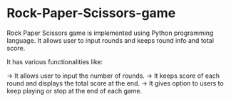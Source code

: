 # Rock-Paper-Scissors-game

Rock Paper Scissors game is implemented using Python programming language. It allows user to input rounds and keeps round info and total score.

It has various functionalities like:

-> It allows user to input the number of rounds.
-> It keeps score of each round and displays the total score at the end.
-> It gives option to users to keep playing or stop at the end of each game.
